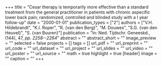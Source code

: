 +++
title = "Cesar therapy is temporarily more effective than a standard treatment from the general practitioner in patients with chronic aspecific lower back pain; randomized, controlled and blinded study with a I year follow-up"
date = "2000-01-01"
publication_types = ["2"]
authors = ["V.H. Hildebrandt", "K.I. Roper", "R. {van den Berg}", "M. Douwes", "S.G. {van den Heuvel}", "S. {van Buuren}"]
publication = "In: Ned. Tijdschr. Geneeskd., (144), 47, _pp. 2258--2264_"
abstract = ""
abstract_short = ""
image_preview = ""
selected = false
projects = []
tags = []
url_pdf = ""
url_preprint = ""
url_code = ""
url_dataset = ""
url_project = ""
url_slides = ""
url_video = ""
url_poster = ""
url_source = ""
math = true
highlight = true
[header]
image = ""
caption = ""
+++
